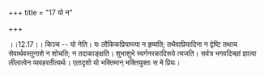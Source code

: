+++
title = "17 यो न"

+++
  
  
।।12.17।। किञ्च -- यो नेति। यः लौकिकप्रियाप्त्या न हृष्यति;
तथैवाप्रियादिना न द्वेष्टि तथाच सेवार्थवस्तुनाशे न शोचति; न
तदाकाङ्क्षति। शुभाशुभे स्वर्गनरकादिरूपे त्यजति। सर्वत्र भगवदिच्छां
ज्ञात्वा लीलात्वेन व्यवहरतीत्यर्थः। एतादृशो यो भक्तिमान् भक्तियुक्तः स
मे प्रियः।  
  
